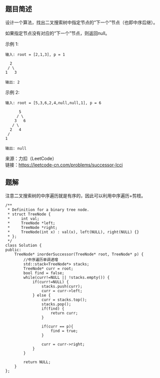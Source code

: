 ## 题目简述
设计一个算法，找出二叉搜索树中指定节点的“下一个”节点（也即中序后继）。

如果指定节点没有对应的“下一个”节点，则返回null。

示例 1:
```
输入: root = [2,1,3], p = 1

  2
 / \
1   3

输出: 2
```
示例 2:
```
输入: root = [5,3,6,2,4,null,null,1], p = 6

      5
     / \
    3   6
   / \
  2   4
 /   
1

输出: null
```
来源：力扣（LeetCode）  
链接：https://leetcode-cn.com/problems/successor-lcci

## 题解
注意二叉搜索树的中序遍历就是有序的，因此可以利用中序遍历+剪枝。
```
/**
 * Definition for a binary tree node.
 * struct TreeNode {
 *     int val;
 *     TreeNode *left;
 *     TreeNode *right;
 *     TreeNode(int x) : val(x), left(NULL), right(NULL) {}
 * };
 */
class Solution {
public:
    TreeNode* inorderSuccessor(TreeNode* root, TreeNode* p) {
        //中序遍历单调递增
        std::stack<TreeNode*> stacks;
        TreeNode* curr = root;
        bool find = false;
        while(curr!=NULL || !stacks.empty()) {
            if(curr!=NULL) {
                stacks.push(curr);
                curr = curr->left;
            } else {
                curr = stacks.top();
                stacks.pop();
                if(find) {
                    return curr;
                }

                if(curr == p){
                    find = true;
                }

                curr = curr->right;
            }
        }

        return NULL;
    }
};
```